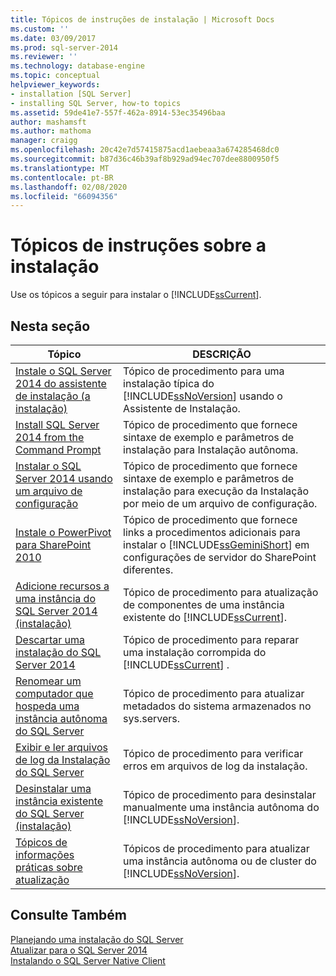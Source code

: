 ```yaml
---
title: Tópicos de instruções de instalação | Microsoft Docs
ms.custom: ''
ms.date: 03/09/2017
ms.prod: sql-server-2014
ms.reviewer: ''
ms.technology: database-engine
ms.topic: conceptual
helpviewer_keywords:
- installation [SQL Server]
- installing SQL Server, how-to topics
ms.assetid: 59de41e7-557f-462a-8914-53ec35496baa
author: mashamsft
ms.author: mathoma
manager: craigg
ms.openlocfilehash: 20c42e7d57415875acd1aebeaa3a674285468dc0
ms.sourcegitcommit: b87d36c46b39af8b929ad94ec707dee8800950f5
ms.translationtype: MT
ms.contentlocale: pt-BR
ms.lasthandoff: 02/08/2020
ms.locfileid: "66094356"
---
```

# <a name="installation-how-to-topics"></a>Tópicos de instruções sobre a instalação
  Use os tópicos a seguir para instalar o [!INCLUDE[ssCurrent](../../includes/sscurrent-md.md)].  
  
## <a name="in-this-section"></a>Nesta seção  
  
|Tópico|DESCRIÇÃO|  
|-----------|-----------------|  
|[Instale o SQL Server 2014 do assistente de instalação &#40;a instalação&#41;](../../database-engine/install-windows/install-sql-server-from-the-installation-wizard-setup.md)|Tópico de procedimento para uma instalação típica do [!INCLUDE[ssNoVersion](../../includes/ssnoversion-md.md)] usando o Assistente de Instalação.|  
|[Install SQL Server 2014 from the Command Prompt](../../database-engine/install-windows/install-sql-server-from-the-command-prompt.md)|Tópico de procedimento que fornece sintaxe de exemplo e parâmetros de instalação para Instalação autônoma.|  
|[Instalar o SQL Server 2014 usando um arquivo de configuração](../../database-engine/install-windows/install-sql-server-using-a-configuration-file.md)|Tópico de procedimento que fornece sintaxe de exemplo e parâmetros de instalação para execução da Instalação por meio de um arquivo de configuração.|  
|[Instale o PowerPivot para SharePoint 2010](../../../2014/sql-server/install/install-powerpivot-for-sharepoint-2010.md)|Tópico de procedimento que fornece links a procedimentos adicionais para instalar o [!INCLUDE[ssGeminiShort](../../includes/ssgeminishort-md.md)] em configurações de servidor do SharePoint diferentes.|  
|[Adicione recursos a uma instância do SQL Server 2014 &#40;instalação&#41;](../../database-engine/install-windows/add-features-to-an-instance-of-sql-server-setup.md)|Tópico de procedimento para atualização de componentes de uma instância existente do [!INCLUDE[ssCurrent](../../includes/sscurrent-md.md)].|  
|[Descartar uma instalação do SQL Server 2014](../../database-engine/install-windows/repair-a-failed-sql-server-installation.md)|Tópico de procedimento para reparar uma instalação corrompida do [!INCLUDE[ssCurrent](../../includes/sscurrent-md.md)] .|  
|[Renomear um computador que hospeda uma instância autônoma do SQL Server](../../database-engine/install-windows/rename-a-computer-that-hosts-a-stand-alone-instance-of-sql-server.md)|Tópico de procedimento para atualizar metadados do sistema armazenados no sys.servers.|  
|[Exibir e ler arquivos de log da Instalação do SQL Server](../../database-engine/install-windows/view-and-read-sql-server-setup-log-files.md)|Tópico de procedimento para verificar erros em arquivos de log da instalação.|  
|[Desinstalar uma instância existente do SQL Server &#40;instalação&#41;](../../../2014/sql-server/install/uninstall-an-existing-instance-of-sql-server-setup.md)|Tópico de procedimento para desinstalar manualmente uma instância autônoma do [!INCLUDE[ssNoVersion](../../includes/ssnoversion-md.md)].|  
|[Tópicos de informações práticas sobre atualização](../../../2014/sql-server/install/upgrade-how-to-topics.md)|Tópicos de procedimento para atualizar uma instância autônoma ou de cluster do [!INCLUDE[ssNoVersion](../../includes/ssnoversion-md.md)].|  
  
## <a name="see-also"></a>Consulte Também  
 [Planejando uma instalação do SQL Server](../../../2014/sql-server/install/planning-a-sql-server-installation.md)   
 [Atualizar para o SQL Server 2014](../../database-engine/install-windows/upgrade-sql-server.md)   
 [Instalando o SQL Server Native Client](../../relational-databases/native-client/applications/installing-sql-server-native-client.md)  
  
  
